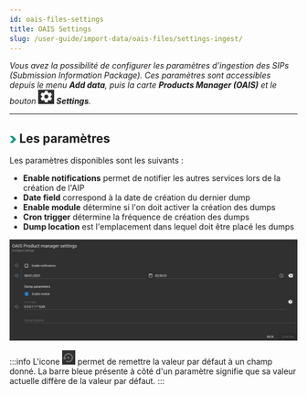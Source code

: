 ```yaml
---
id: oais-files-settings
title: OAIS Settings
slug: /user-guide/import-data/oais-files/settings-ingest/
---
```


_Vous avez la possibilité de configurer les paramètres d'ingestion des SIPs (Submission Information Package). Ces paramètres sont accessibles depuis le menu **Add data**, puis la carte **Products Manager (OAIS)** et le bouton <img src="/images/user-documentation/regards-icons/admin/gear-wheel.png" alt="settings" height="25"/> ***Settings***._

---

## <img src="/images/user-documentation/doc-icons/right-arrow.png" alt="arrow" height="12"/> Les paramètres

Les paramètres disponibles sont les suivants :

- **Enable notifications** permet de notifier les autres services lors de la création de l'AIP
- **Date field** correspond à la date de création du dernier dump
- **Enable module** détermine si l'on doit activer la création des dumps
- **Cron trigger** détermine la fréquence de création des dumps
- **Dump location** est l'emplacement dans lequel doit être placé les dumps

<div align="center">
    <img src="/images/user-documentation/v1.6/4_1-ingest/ingest-settings.png" alt="search tools" width="800"/> 
</div>

:::info
L'icone <img src="/images/user-documentation/regards-icons/admin/default-value.png" alt="edit" height="25"/> permet de remettre la valeur par défaut à un champ donné. La barre bleue présente à côté d'un paramètre signifie que sa valeur actuelle diffère de la valeur par défaut.
:::
